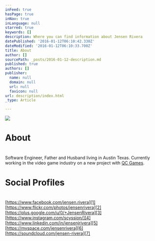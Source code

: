 ```yaml
---
inFeed: true
hasPage: true
inNav: true
inLanguage: null
starred: true
keywords: []
description: Where you can find information about Jensen Rivera
datePublished: '2016-01-12T06:10:42.330Z'
dateModified: '2016-01-12T06:10:33.700Z'
title: About
author: []
sourcePath: _posts/2016-01-12-description.md
published: true
authors: []
publisher:
  name: null
  domain: null
  url: null
  favicon: null
url: description/index.html
_type: Article

---
```

![](https://s3-us-west-2.amazonaws.com/the-grid-img/p/6d9e3a03fe6a49da3aa4f0b5139a6a8fdc70bfbb.jpg)

# About

# 

Software Engineer, Father and Husband living in Austin Texas.  Currently working in the video game industry on a new project with [QC Games][0].

# Social Profiles

# 

[https://www.facebook.com/jensen.rivera][1]  
[https://www.flickr.com/photos/jensenrivera][2]  
[https://plus.google.com/u/0/+JensenRivera][3]  
[https://www.instagram.com/scyssion/][4]  
[https://www.linkedin.com/in/jensenjrivera][5]  
[https://myspace.com/jensenrivera][6]  
[https://soundcloud.com/jensen-rivera][7]



[0]: http://qcgamedev.com/wp/
[1]: https://www.facebook.com/jensen.rivera
[2]: https://www.flickr.com/photos/jensenrivera
[3]: https://plus.google.com/u/0/+JensenRivera
[4]: https://www.instagram.com/scyssion/
[5]: https://www.linkedin.com/in/jensenjrivera
[6]: https://myspace.com/jensenrivera
[7]: https://soundcloud.com/jensen-rivera
